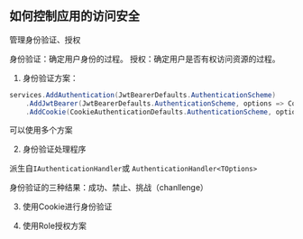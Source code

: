 ## 如何控制应用的访问安全

管理身份验证、授权

身份验证：确定用户身份的过程。
授权：确定用户是否有权访问资源的过程。

1. 身份验证方案：

```csharp
services.AddAuthentication(JwtBearerDefaults.AuthenticationScheme)
    .AddJwtBearer(JwtBearerDefaults.AuthenticationScheme, options => Configuration.Bind("JwtSettings", options))
    .AddCookie(CookieAuthenticationDefaults.AuthenticationScheme, options => Configuration.Bind("CookieSettings", options));
```

可以使用多个方案

2. 身份验证处理程序

派生自`IAuthenticationHandler`或 `AuthenticationHandler<TOptions>`


身份验证的三种结果：成功、禁止、挑战（chanllenge）

3. 使用Cookie进行身份验证

4. 使用Role授权方案
